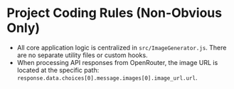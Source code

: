 # Project Coding Rules (Non-Obvious Only)
- All core application logic is centralized in `src/ImageGenerator.js`. There are no separate utility files or custom hooks.
- When processing API responses from OpenRouter, the image URL is located at the specific path: `response.data.choices[0].message.images[0].image_url.url`.